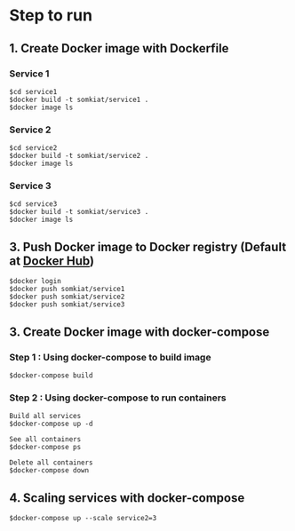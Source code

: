 # Step to run 

## 1. Create Docker image with Dockerfile

### Service 1
```
$cd service1
$docker build -t somkiat/service1 .
$docker image ls
```

### Service 2
```
$cd service2
$docker build -t somkiat/service2 .
$docker image ls
```

### Service 3
```
$cd service3
$docker build -t somkiat/service3 .
$docker image ls
```

## 3. Push Docker image to Docker registry (Default at [Docker Hub](https://hub.docker.com/))

```
$docker login
$docker push somkiat/service1
$docker push somkiat/service2
$docker push somkiat/service3
```

## 3. Create Docker image with docker-compose

### Step 1 : Using docker-compose to build image
```
$docker-compose build
```

### Step 2 : Using docker-compose to run containers
```
Build all services
$docker-compose up -d

See all containers
$docker-compose ps

Delete all containers
$docker-compose down
```

## 4. Scaling services with docker-compose

```
$docker-compose up --scale service2=3
```
